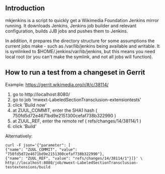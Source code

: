 Introduction
------------
mkjenkins is a script to quickly get a Wikimedia Foundation Jenkins mirror
running. It downloads Jenkins, Jenkins job builder and relevant configuration,
builds JJB jobs and pushes them to Jenkins.

In addition, it prepares the directory structure for some assumptions the
current jobs make - such as /var/lib/jenkins being available and writable.
It is symlinked to $HOME/.jenkins/var/lib/jenkins, but this means you need
local root (or you can't make the symlink, and not all jobs will function).


How to run a test from a changeset in Gerrit
--------------------------------------------
Example: https://gerrit.wikimedia.org/r/#/c/38114/

1. go to http://localhost:8080/
2. go to job 'mwext-LabeledSectionTransclusion-extensiontests'
3. click 'Build now'
4. at ZUUL_COMMIT, enter the SHA1 hash ( 750fd5d72e4671bd9e2151300cefaf738b322990 )
5. at ZUUL_REF, enter the remote ref ( refs/changes/14/38114/1 )
6. click 'Build'

Alternatively:
```
curl -F json='{"parameter": [
{"name": "ZUUL_COMMIT", "value": "750fd5d72e4671bd9e2151300cefaf738b322990"},
{"name": "ZUUL_REF", "value": "refs/changes/14/38114/1"}]}' \
http://localhost:8080/job/mwext-LabeledSectionTransclusion-testextensions/build    
```
